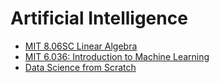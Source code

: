 # Artificial Intelligence
- [MIT 8.06SC Linear Algebra](https://openlearninglibrary.mit.edu/courses/course-v1:OCW+18.06SC+2T2019/about)
- [MIT 6.036: Introduction to Machine Learning](https://openlearninglibrary.mit.edu/courses/course-v1:MITx+6.036+1T2019/about)
- [Data Science from Scratch](./dsfs/README.md)

